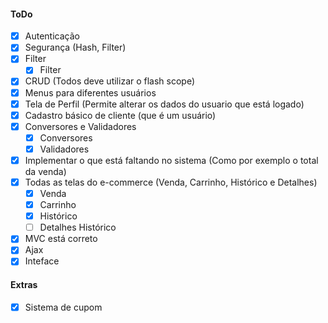 #### ToDo
- [x] Autenticação
- [x] Segurança (Hash, Filter)
- [x] Filter
	- [x] Filter
- [x] CRUD (Todos deve utilizar o flash scope)
- [x] Menus para diferentes usuários
- [x] Tela de Perfil (Permite alterar os dados do usuario que está logado)
- [x] Cadastro básico de cliente (que é um usuário)
- [x] Conversores e Validadores
	- [x] Conversores
	- [x] Validadores 
- [x] Implementar o que está faltando no sistema (Como por exemplo o total da venda)
- [x] Todas as telas do e-commerce (Venda, Carrinho, Histórico e Detalhes)
	- [x] Venda
	- [x] Carrinho
	- [x] Histórico
	- [ ] Detalhes Histórico
- [x] MVC está correto
- [x] Ajax
- [x] Inteface

#### Extras
- [x] Sistema de cupom 
